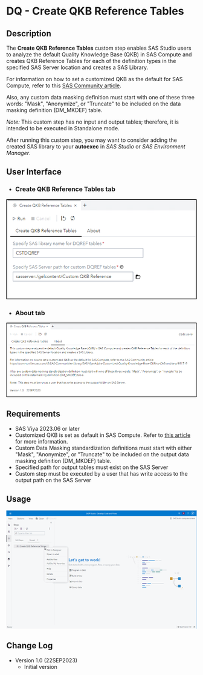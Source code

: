 # DQ - Create QKB Reference Tables

## Description

The **Create QKB Reference Tables** custom step enables SAS Studio users to analyze the default Quality Knowledge Base (QKB) in SAS Compute and creates QKB Reference Tables for each of the definition types in the specified SAS Server location and creates a SAS Library.

For information on how to set a customized QKB as the default for SAS Compute, refer to this [SAS Community article](https://communities.sas.com/t5/SAS-Communities-Library/SAS-Viya-Add-a-Customized-Quality-Knowledge-Base-QKB-to-CAS-and/ta-p/891719).

Also, any custom data masking definition must start with one of these three words: "Mask", "Anonymize", or "Truncate" to be included on the data masking definition (DM_MKDEF) table.


*Note:*  This custom step has no input and output tables; therefore, it is intended to be executed in Standalone mode.

After running this custom step, you may want to consider adding the created SAS library to your **autoexec** in *SAS Studio* or *SAS Environment Manager*.


## User Interface

* ### Create QKB Reference Tables tab ###
![](img/CreateQKBReferenceTablesTab.png)


* ### About tab ###
![](img/AboutTab.png)

## Requirements

* SAS Viya 2023.06 or later
* Customized QKB is set as default in SAS Compute.  Refer to [this article](https://communities.sas.com/t5/SAS-Communities-Library/SAS-Viya-Add-a-Customized-Quality-Knowledge-Base-QKB-to-CAS-and/ta-p/891719) for more information.
* Custom Data Masking standardization definitions must start with either "Mask", "Anonymize", or "Truncate" to be included on the output data masking definition (DM_MKDEF) table.
* Specified path for output tables must exist on the SAS Server
* Custom step must be executed by a user that has write access to the output path on the SAS Server


## Usage
![Create QKB Reference Tables](img/CreateQKBREferenceTables.gif)


## Change Log

* Version 1.0 (22SEP2023)
    * Initial version

